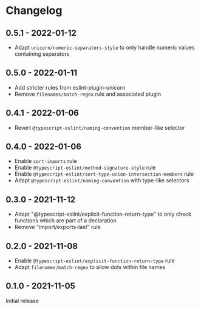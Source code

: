 Changelog
=========

0.5.1 - 2022-01-12
------------------

* Adapt `unicorn/numeric-separators-style` to only handle numeric values
  containing separators

0.5.0 - 2022-01-11
------------------

* Add stricter rules from eslint-plugin-unicorn
* Remove `filenames/match-regex` rule and associated plugin

0.4.1 - 2022-01-06
------------------

* Revert `@typescript-eslint/naming-convention` member-like selector

0.4.0 - 2022-01-06
------------------

* Enable `sort-imports` rule
* Enable `@typescript-eslint/method-signature-style` rule
* Enable `@typescript-eslint/sort-type-union-intersection-members` rule
* Adapt `@typescript-eslint/naming-convention` with type-like selectors

0.3.0 - 2021-11-12
------------------

* Adapt "@typescript-eslint/explicit-function-return-type" to only check
  functions which are part of a declaration
* Remove "import/exports-last" rule

0.2.0 - 2021-11-08
------------------

* Enable `@typescript-eslint/explicit-function-return-type` rule
* Adapt `filenames/match-regex` to allow dots within file names

0.1.0 - 2021-11-05
------------------

Initial release

